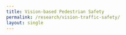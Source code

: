 ```yaml
---
title: Vision-based Pedestrian Safety
permalink: /research/vision-traffic-safety/
layout: single
---
```



